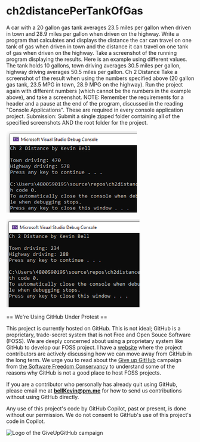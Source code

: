 # ch2distancePerTankOfGas
A car with a 20 gallon gas tank averages 23.5 miles per gallon when driven in town and 28.9 miles per gallon when driven on the highway. Write a program that calculates and displays the distance the car can travel on one tank of gas when driven in town and the distance it can travel on one tank of gas when driven on the highway. Take a screenshot of the running program displaying the results.  Here is an example using different values. The tank holds 10 gallons, town driving averages 30.5 miles per gallon, highway driving averages 50.5 miles per gallon.  Ch 2 Distance  Take a screenshot of the result when using the numbers specified above (20 gallon gas tank, 23.5 MPG in town, 28.9 MPG on the highway). Run the project again with different numbers (which cannot be the numbers in the example above), and take a screenshot.     NOTE: Remember the requirements for a header and a pause at the end of the program, discussed in the reading "Console Applications". These are required in every console application project.  Submission: Submit a single zipped folder containing all of the specified screenshots AND the root folder for the project.

![1](https://github.com/bell-kevin/ch2distancePerTankOfGas/blob/main/ch2distancePerTankOfGas/tank.PNG)

![2](https://github.com/bell-kevin/ch2distancePerTankOfGas/blob/main/ch2distancePerTankOfGas/tank2.PNG)

== We're Using GitHub Under Protest ==

This project is currently hosted on GitHub.  This is not ideal; GitHub is a
proprietary, trade-secret system that is not Free and Open Souce Software
(FOSS).  We are deeply concerned about using a proprietary system like GitHub
to develop our FOSS project. I have a [website](https://bellKevin.me) where the
project contributors are actively discussing how we can move away from GitHub
in the long term.  We urge you to read about the [Give up GitHub](https://GiveUpGitHub.org) campaign 
from [the Software Freedom Conservancy](https://sfconservancy.org) to understand some of the reasons why GitHub is not 
a good place to host FOSS projects.

If you are a contributor who personally has already quit using GitHub, please
email me at **bellKevin@pm.me** for how to send us contributions without
using GitHub directly.

Any use of this project's code by GitHub Copilot, past or present, is done
without our permission.  We do not consent to GitHub's use of this project's
code in Copilot.

![Logo of the GiveUpGitHub campaign](https://sfconservancy.org/img/GiveUpGitHub.png)

